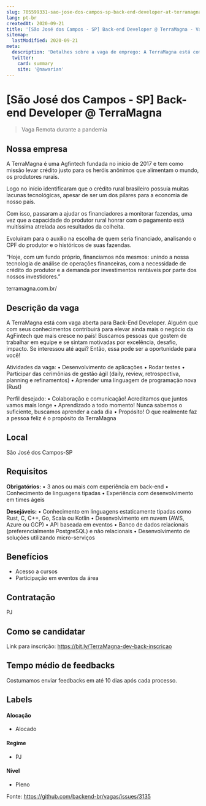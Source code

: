 ```yaml
---
slug: 705599331-sao-jose-dos-campos-sp-back-end-developer-at-terramagna
lang: pt-br
createdAt: 2020-09-21
title: '[São José dos Campos - SP] Back-end Developer @ TerraMagna - Vaga de Emprego'
sitemap:
  lastModified: 2020-09-21
meta:
  description: 'Detalhes sobre a vaga de emprego: A TerraMagna está com vaga aberta para Back-End Developer. Alguém que com seus conhecimentos contribuirá para elevar ainda mais o negócio da AgFintech que mais cresce no país! Buscamos pessoas que gostem de trabalhar em equipe e se sintam motivadas por excelência, desafio, impacto. Se interessou até aqui? Então, essa pode ser a oportunidade para você!  Atividades da vaga: • Desenvolvimento de aplicações • Rodar testes • Participar das cerimônias de gestão ágil (daily, review, retrospectiva, planning e refinamentos) • Aprender uma linguagem de programação nova (Rust) Perfil desejado: • Colaboração e comunicação! Acreditamos que juntos vamos mais longe • Aprendizado a todo momento! Nunca sabemos o suficiente, buscamos aprender a cada dia • Propósito! O que realmente faz a pessoa feliz é o propósito da TerraMagna'
  twitter:
    card: summary
    site: '@nawarian'
---
```


# [São José dos Campos - SP] Back-end Developer @ TerraMagna

> Vaga Remota durante a pandemia

## Nossa empresa

A TerraMagna é uma Agfintech fundada no início de 2017 e tem como missão levar crédito justo para os heróis anônimos que alimentam o mundo, os produtores rurais.

Logo no início identificaram que o crédito rural brasileiro possuía muitas lacunas tecnológicas, apesar de ser um dos pilares para a economia de nosso país. 

Com isso, passaram a ajudar os financiadores a monitorar fazendas, uma vez que a capacidade do produtor rural honrar com o pagamento está muitíssima atrelada aos resultados da colheita. 

Evoluíram para o auxílio na escolha de quem seria financiado, analisando o CPF do produtor e o históricos de suas fazendas. 

“Hoje, com um fundo próprio, financiamos nós mesmos: unindo a nossa tecnologia de análise de operações financeiras, com a necessidade de crédito do produtor e a demanda por investimentos rentáveis por parte dos nossos investidores.” 

terramagna.com.br/

## Descrição da vaga

A TerraMagna está com vaga aberta para Back-End Developer. Alguém que com seus conhecimentos contribuirá para elevar ainda mais o negócio da AgFintech que mais cresce no país!
Buscamos pessoas que gostem de trabalhar em equipe e se sintam motivadas por excelência, desafio, impacto. Se interessou até aqui? Então, essa pode ser a oportunidade para você!  

Atividades da vaga:
• Desenvolvimento de aplicações
• Rodar testes 
• Participar das cerimônias de gestão ágil (daily, review, retrospectiva, planning e refinamentos)
• Aprender uma linguagem de programação nova (Rust)

Perfil desejado:
• Colaboração e comunicação! Acreditamos que juntos vamos mais longe
• Aprendizado a todo momento! Nunca sabemos o suficiente, buscamos aprender a cada dia
• Propósito! O que realmente faz a pessoa feliz é o propósito da TerraMagna

## Local

São José dos Campos-SP

## Requisitos

**Obrigatórios:**
• 3 anos ou mais com experiência em back-end
• Conhecimento de linguagens tipadas
• Experiência com desenvolvimento em times ágeis

**Desejáveis:**
• Conhecimento em linguagens estaticamente tipadas como Rust, C, C++, Go, Scala ou Kotlin 
• Desenvolvimento em nuvem (AWS, Azure ou GCP)
• API baseada em eventos
• Banco de dados relacionais (preferencialmente PostgreSQL) e não relacionais
• Desenvolvimento de soluções utilizando micro-serviços

## Benefícios

- Acesso a cursos
- Participação em eventos da área

## Contratação

PJ

## Como se candidatar

Link para inscrição: https://bit.ly/TerraMagna-dev-back-inscricao

## Tempo médio de feedbacks

Costumamos enviar feedbacks em até 10 dias após cada processo.

## Labels

#### Alocação
- Alocado

#### Regime
- PJ

#### Nível
- Pleno





Fonte: https://github.com/backend-br/vagas/issues/3135